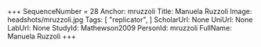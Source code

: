 +++
SequenceNumber =  28
Anchor: mruzzoli
Title: Manuela Ruzzoli
Image: headshots/mruzzoli.jpg
Tags: [ "replicator", ]
ScholarUrl: None
UniUrl: None
LabUrl: None
StudyId: Mathewson2009
PersonId: mruzzoli
FullName: Manuela Ruzzoli
+++